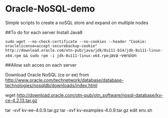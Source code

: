 # Oracle-NoSQL-demo
Simple scripts to create a noSQL store and expand on multiple nodes

##To do for each server
Install Java8

`sudo wget --no-check-certificate --no-cookies --header "Cookie: oraclelicense=accept-securebackup-cookie" http://download.oracle.com/otn-pub/java/jdk/8u111-b14/jdk-8u111-linux-x64.rpm && sudo rpm -i jdk-8u111-linux-x64.rpm`
java -version

##Allow ssh acces on each server

Download Oracle NoSQL (ce or ee) from http://www.oracle.com/technetwork/database/database-technologies/nosqldb/downloads/index.html

wget http://download.oracle.com/otn-pub/otn_software/nosql-database/kv-ce-4.2.13.tar.gz

tar -xvf kv-ee-4.0.9.tar.gz
tar -xvf kv-examples-4.0.9.tar.gz
edit env.sh
